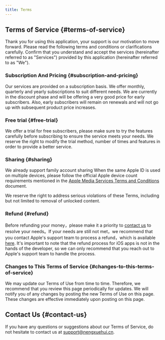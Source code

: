 ```yaml
---
title: Terms
---
```


## Terms of Service {#terms-of-service}
Thank you for using this application, your support is our motivation to move forward. Please read the following terms and conditions or clarifications carefully. Confirm that you understand and accept the services (hereinafter referred to as "Services") provided by this application (hereinafter referred to as "We").

### Subscription And Pricing {#subscription-and-pricing}
Our services are provided on a subscription basis. We offer monthly, quarterly and yearly subscriptions to suit different needs.
We are currently in the discount phase and will be offering a very good price for early subscribers. Also, early subscribers will remain on renewals and will not go up with subsequent product price increases.

### Free trial {#free-trial}
We offer a trial for free subscribers, please make sure to try the features carefully before subscribing to ensure the service meets your needs. We reserve the right to modify the trial method, number of times and features in order to provide a better service.

### Sharing {#sharing}
We already support family account sharing
When the same Apple ID is used on multiple devices, please follow the official Apple device count requirements mentioned in the [Apple Media Services Terms and Conditions](https://www.apple.com/legal/internet-services/itunes/cn/terms.html) document.

We reserve the right to address serious violations of these Terms, including but not limited to removal of unlocked content.

### Refund {#refund}
Before refunding your money，please make it a priority to [contact us](mailto:support@nengxuehui.cn) to resolve your needs。If your needs are still not met，we recommend that you contact Apple's support team to process a refund，which is available [here](https://support.apple.com/zh-cn/HT204084). 
It's important to note that the refund process for iOS apps is not in the hands of the developer, so we can only recommend that you reach out to Apple's support team to handle the process.

### Changes to This Terms of Service {#changes-to-this-terms-of-service}
We may update our Terms of Use from time to time. Therefore, we recommend that you review this page periodically for updates. We will notify you of any changes by posting the new Terms of Use on this page. These changes are effective immediately upon posting on this page.

## Contact Us {#contact-us}
If you have any questions or suggestions about our Terms of Service, do not hesitate to contact us at support@nengxuehui.cn.